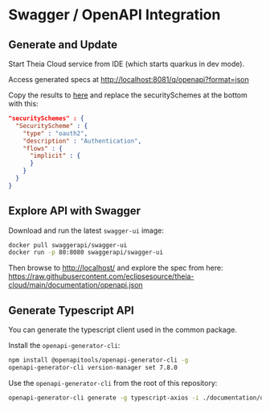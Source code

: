 # Swagger / OpenAPI Integration

## Generate and Update

Start Theia Cloud service from IDE (which starts quarkus in dev mode).

Access generated specs at <http://localhost:8081/q/openapi?format=json>

Copy the results to [here](./openapi.json) and replace the securitySchemes at the bottom with this:

```json
"securitySchemes" : {
  "SecurityScheme" : {
    "type" : "oauth2",
    "description" : "Authentication",
    "flows" : {
      "implicit" : {
      }
    }
  }
}
```

## Explore API with Swagger

Download and run the latest `swagger-ui` image:

```bash
docker pull swaggerapi/swagger-ui
docker run -p 80:8080 swaggerapi/swagger-ui
```

Then browse to <http://localhost/> and explore the spec from here: <https://raw.githubusercontent.com/eclipsesource/theia-cloud/main/documentation/openapi.json>

## Generate Typescript API

You can generate the typescript client used in the common package.

Install the `openapi-generator-cli`:

```bash
npm install @openapitools/openapi-generator-cli -g
openapi-generator-cli version-manager set 7.8.0
```

Use the `openapi-generator-cli` from the root of this repository:

```bash
openapi-generator-cli generate -g typescript-axios -i ./documentation/openapi.json -o node/common/src/client/ --additional-properties=supportsES6=true,typescriptThreePlus=true --skip-validate-spec
```
